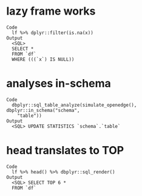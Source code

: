 # lazy frame works

    Code
      lf %>% dplyr::filter(is.na(x))
    Output
      <SQL>
      SELECT *
      FROM `df`
      WHERE (((`x`) IS NULL))

# analyses in-schema

    Code
      dbplyr::sql_table_analyze(simulate_openedge(), dbplyr::in_schema("schema",
        "table"))
    Output
      <SQL> UPDATE STATISTICS `schema`.`table`

# head translates to TOP

    Code
      lf %>% head() %>% dbplyr::sql_render()
    Output
      <SQL> SELECT TOP 6 *
      FROM `df`

